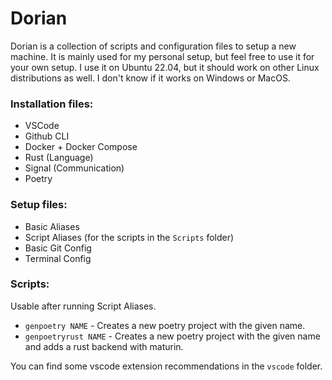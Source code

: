 # Dorian

Dorian is a collection of scripts and configuration files to setup a new machine. It is mainly used for my personal setup, but feel free to use it for your own setup. I use it on Ubuntu 22.04, but it should work on other Linux distributions as well. I don't know if it works on Windows or MacOS.

### Installation files:

- VSCode
- Github CLI
- Docker + Docker Compose
- Rust (Language)
- Signal (Communication)
- Poetry

### Setup files:

- Basic Aliases
- Script Aliases (for the scripts in the `Scripts` folder)
- Basic Git Config
- Terminal Config

### Scripts:

Usable after running Script Aliases.

- `genpoetry NAME` - Creates a new poetry project with the given name.
- `genpoetryrust NAME` - Creates a new poetry project with the given name and adds a rust backend with maturin.

You can find some vscode extension recommendations in the `vscode` folder.
